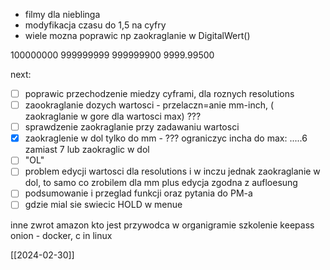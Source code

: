 - filmy dla nieblinga
- modyfikacja czasu do 1,5 na cyfry
- wiele mozna poprawic np zaokraglanie w DigitalWert()

100000000
999999999
999999900
9999.99500

next:
- [ ] poprawic przechodzenie miedzy cyframi, dla roznych resolutions
- [ ] zaookraglanie dozych wartosci - przelaczn=anie mm-inch,  ( zaokraglanie w gore dla wartosci max) ???
- [ ] sprawdzenie zaokraglanie przy zadawaniu wartosci
- [x] zaokraglenie w dol tylko do mm - ??? ograniczyc incha do max: .....6 zamiast 7 lub zaokraglic w dol
- [ ] "OL"
- [ ] problem edycji wartosci dla resolutions i w inczu jednak zaokraglanie w dol, to samo co zrobilem dla mm plus edycja zgodna z aufloesung
- [ ] podsumowanie i przeglad funkcji oraz pytania do PM-a
- [ ] gdzie mial sie swiecic HOLD w menue

inne
zwrot amazon
kto jest przywodca w organigramie
szkolenie keepass
onion - docker, c in linux

[[2024-02-30]]



